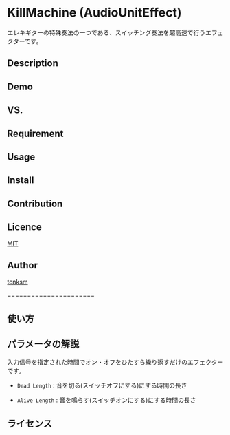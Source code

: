 KillMachine (AudioUnitEffect)
====
エレキギターの特殊奏法の一つである、スイッチング奏法を超高速で行うエフェクターです。

## Description


## Demo

## VS. 

## Requirement

## Usage

## Install

## Contribution

## Licence

[MIT](https://github.com/tcnksm/tool/blob/master/LICENCE)

## Author

[tcnksm](https://github.com/tcnksm)







======================



使い方
------
パラメータの解説
----------------
入力信号を指定された時間でオン・オフをひたすら繰り返すだけのエフェクターです。
+   `Dead Length` :
    音を切る(スイッチオフにする)にする時間の長さ
 
+   `Alive Length` :
    音を鳴らす(スイッチオンにする)にする時間の長さ

ライセンス
----------

